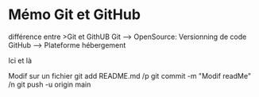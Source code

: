 # Mémo Git et GitHub
différence entre >Git et GithUB
    Git --> OpenSource: Versionning de code
    GitHub --> Plateforme hébergement

Ici et là

Modif sur un fichier
    git add README.md /p
    git commit -m "Modif readMe" /n
    git push -u origin main
